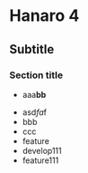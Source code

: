 # Hanaro 4

## Subtitle

### Section title
* aaa**bb**
- asd*fa*f
- bbb
- ccc
- feature
- develop111
- feature111
